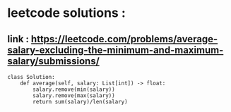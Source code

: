 # leetcode solutions :

## link :  https://leetcode.com/problems/average-salary-excluding-the-minimum-and-maximum-salary/submissions/

```
class Solution:
    def average(self, salary: List[int]) -> float:
        salary.remove(min(salary))
        salary.remove(max(salary))
        return sum(salary)/len(salary)
```
